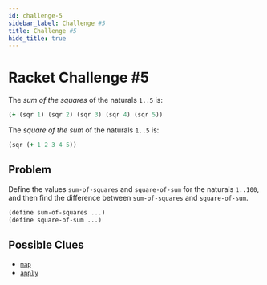 ```yaml
---
id: challenge-5
sidebar_label: Challenge #5
title: Challenge #5
hide_title: true
---
```


# Racket Challenge #5

The _sum of the squares_ of the naturals `1..5` is:

``` clojure
(+ (sqr 1) (sqr 2) (sqr 3) (sqr 4) (sqr 5))
```

The _square of the sum_ of the naturals `1..5` is:

``` clojure
(sqr (+ 1 2 3 4 5))
```

## Problem

Define the values `sum-of-squares` and `square-of-sum` for the naturals
`1..100`, and then find the difference between `sum-of-squares` and
`square-of-sum`.

``` clojure
(define sum-of-squares ...)
(define square-of-sum ...)
```

## Possible Clues

* [`map`](function-sequence.md)
* [`apply`](function-sequence.md)
